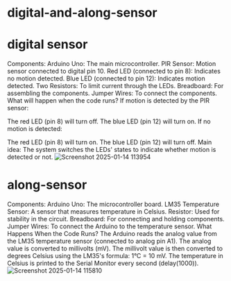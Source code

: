 # digital-and-along-sensor
# digital sensor
Components:
Arduino Uno: The main microcontroller.
PIR Sensor: Motion sensor connected to digital pin 10.
Red LED (connected to pin 8): Indicates no motion detected.
Blue LED (connected to pin 12): Indicates motion detected.
Two Resistors: To limit current through the LEDs.
Breadboard: For assembling the components.
Jumper Wires: To connect the components.
What will happen when the code runs?
If motion is detected by the PIR sensor:

The red LED (pin 8) will turn off.
The blue LED (pin 12) will turn on.
If no motion is detected:

The red LED (pin 8) will turn on.
The blue LED (pin 12) will turn off.
Main idea: The system switches the LEDs' states to indicate whether motion is detected or not.
![Screenshot 2025-01-14 113954](https://github.com/user-attachments/assets/fb415fff-f448-4f45-a29b-505772a18ecc)
# along-sensor
Components:
Arduino Uno: The microcontroller board.
LM35 Temperature Sensor: A sensor that measures temperature in Celsius.
Resistor: Used for stability in the circuit.
Breadboard: For connecting and holding components.
Jumper Wires: To connect the Arduino to the temperature sensor.
What Happens When the Code Runs?
The Arduino reads the analog value from the LM35 temperature sensor (connected to analog pin A1).
The analog value is converted to millivolts (mV).
The millivolt value is then converted to degrees Celsius using the LM35's formula:
1°C = 10 mV.
The temperature in Celsius is printed to the Serial Monitor every second (delay(1000)).
![Screenshot 2025-01-14 115810](https://github.com/user-attachments/assets/9e6b135a-eedf-411b-b046-354d7c680224)
